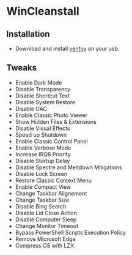 # WinCleanstall
## Installation
* Download and install [ventoy](https://github.com/ventoy/Ventoy/releases/latest) on your usb.
## Tweaks
* Enable Dark Mode
* Disable Transparency
* Disable Shortcut Text
* Disable System Restore
* Disable UAC
* Enable Classic Photo Viewer
* Show Hidden Files & Extensions
* Disable Visual Effects
* Speed up Shutdown
* Enable Classic Control Panel
* Enable Verbose Mode
* Increase IRQ8 Priority
* Disable Startup Delay
* Disable Spectre and Meltdown Mitigations
* Disable Lock Screen
* Restore Classic Context Menu
* Enable Compact View
* Change Taskbar Alignement
* Change Taskbar Size
* Disable Bing Search
* Disable Lid Close Action
* Disable Computer Sleep
* Change Monitor Timeout
* Bypass PowerShell Scripts Execution Policy
* Remove Microsoft Edge
* Compress OS with LZX
